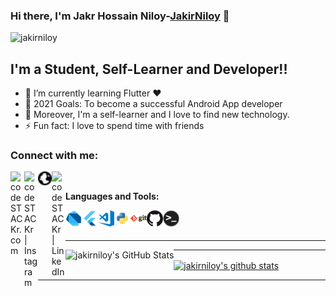 ### Hi there, I'm Jakr Hossain Niloy-[JakirNiloy][website] 👋
<p align="left"> <img src="https://komarev.com/ghpvc/?username=jakirniloy&label=Views&color=blue&style=plastic" alt="jakirniloy" /> </p>



## I'm a Student, Self-Learner and Developer!!


- 🌱 I’m currently learning Flutter ♥
- 🥅 2021 Goals: To become a successful Android App developer
- 🔭 Moreover, I'm a self-learner and I love to find new technology.
- ⚡ Fun fact: I love to spend time with friends


### Connect with me:

[<img align="left" alt="codeSTACKr.com" width="22px" src="https://cdn.jsdelivr.net/npm/simple-icons@3/icons/facebook.svg" />][facebook]
[<img align="left" alt="codeSTACKr | Instagram" width="22px" src="https://cdn.jsdelivr.net/npm/simple-icons@v3/icons/instagram.svg" />][instagram]
[<img align="left" alt="codeSTACKr.com" width="22px" src="https://raw.githubusercontent.com/iconic/open-iconic/master/svg/globe.svg" />][website]
[<img align="left" alt="codeSTACKr | LinkedIn" width="22px" src="https://cdn.jsdelivr.net/npm/simple-icons@v3/icons/linkedin.svg" />][linkedin]

<br/>

**Languages and Tools:**  



<img align="left" alt="HTML5" width="26px" src="https://raw.githubusercontent.com/github/explore/80688e429a7d4ef2fca1e82350fe8e3517d3494d/topics/dart/dart.png" />
<img align="left" alt="CSS3" width="26px" src="https://raw.githubusercontent.com/github/explore/80688e429a7d4ef2fca1e82350fe8e3517d3494d/topics/flutter/flutter.png" />

<img align="left" alt="Visual Studio Code" width="26px" src="https://raw.githubusercontent.com/github/explore/80688e429a7d4ef2fca1e82350fe8e3517d3494d/topics/visual-studio-code/visual-studio-code.png" />
<img align="left" alt="JavaScript" width="26px" src="https://raw.githubusercontent.com/github/explore/80688e429a7d4ef2fca1e82350fe8e3517d3494d/topics/python/python.png" />
<img align="left" alt="Git" width="26px" src="https://raw.githubusercontent.com/github/explore/80688e429a7d4ef2fca1e82350fe8e3517d3494d/topics/git/git.png" />
<img align="left" alt="GitHub" width="26px" src="https://raw.githubusercontent.com/github/explore/78df643247d429f6cc873026c0622819ad797942/topics/github/github.png" />
<img align="left" alt="Terminal" width="26px" src="https://raw.githubusercontent.com/github/explore/80688e429a7d4ef2fca1e82350fe8e3517d3494d/topics/terminal/terminal.png" />



<br />
<br />




---

<img align="left" alt="jakirniloy's GitHub Stats" src="https://github-readme-stats.vercel.app/api/top-langs/?username=jakirniloy" />

---

<a href="https://github.com/jakirniloy">
 <img align="center" src="https://github-readme-stats.vercel.app/api?username=jakirniloy&show_icons=true&theme=light&line_height=27" alt="jakirniloy's github stats"/>
</a>

---

<br />
<br />

[facebook]: https://www.facebook.com/JakirNiloy2
[instagram]: https://www.instagram.com/jakir_h_niloy
[website]: https://niloyvaw.blogspot.com/
[linkedin]: https://www.linkedin.com/in/md-jakir-hossain-a95712165/
